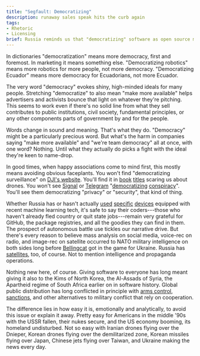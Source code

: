 ```yaml
---
title: "Segfault: Democratizing"
description: runaway sales speak hits the curb again
tags:
- Rhetoric
- Licensing
brief: Russia reminds us that "democratizing" software as open source means giving it to autocratic governments.
---
```


In dictionaries "democratization" means more democracy, first and foremost.  In marketing it means something else.  "Democratizing robotics" means more robotics for more people, not more democracy.  "Democratizing Ecuador" means more democracy for Ecuadorians, not more Ecuador.

The very word "democracy" evokes shiny, high-minded ideals for many people.  Stretching "democratize" to also mean "make more available" helps advertisers and activists bounce that light on whatever they're pitching.  This seems to work even if there's no solid line from what they sell contributes to public institutions, civil society, fundamental principles, or any other components parts of government by and for the people.

Words change in sound and meaning.  That's what they do.  "Democracy" might be a particularly precious word.  But what's the harm in companies saying "make more available" and "we're team democracy" all at once, with one word?  Nothing.  Until what they actually do picks a fight with the ideal they're keen to name-drop.

In good times, when happy associations come to mind first, this mostly means avoiding obvious faceplants.  You won't find "democratizing surveillance" on [DJI's website](https://dji.com).  You'll find it in [book](https://direct.mit.edu/books/book/4851/chapter/563111/Democratizing-Surveillance-Drones-Satellites-and) [titles](https://thegooddrone.mitpress.mit.edu/) scaring us about drones.  You won't see [Signal](https://www.signal.org/) or [Telegram](https://telegram.org/) "[democratizing](https://www.cnbc.com/2022/01/13/feds-say-they-used-encrypted-messages-to-charge-oath-keepers-leader.html) [conspiracy](https://www.cnn.com/2021/11/29/politics/patriots-45-maga-gang-fanone-capitol-riot/index.html)".  You'll see them democratizing "privacy" or "security", that kind of thing.

Whether Russia has or hasn't actually [used](https://saisreview.sais.jhu.edu/russia-ai-human-rights-violations-ukraine-syria/) [specific](https://saisreview.sais.jhu.edu/russia-ai-human-rights-violations-ukraine-syria/) [devices](https://www.csis.org/analysis/russia-probably-has-not-used-ai-enabled-weapons-ukraine-could-change) equipped with recent machine learning tech, it's safe to say their coders---those who haven't already fled country or quit state jobs---remain very grateful for GitHub, the package registries, and all the goodies they can find in them.  The prospect of autonomous battle use tickles our narrative drive.  But there's every reason to believe mass analysis on social media, voice-rec on radio, and image-rec on satellite occurred to NATO military intelligence on both sides long before [Bellingcat](https://www.bellingcat.com/tag/tools/) got in the game for Ukraine.  Russia has [satellites](https://en.wikipedia.org/wiki/Persona_(satellite)), too, of course.  Not to mention intelligence and propaganda operations.

Nothing new here, of course.  Giving software to everyone has long meant giving it also to the Kims of North Korea, the Al-Assads of Syria, the Apartheid regime of South Africa earlier on in software history.  Global public distribution has long conflicted in principle with [arms control](https://en.wikipedia.org/wiki/Export_of_cryptography_from_the_United_States), [sanctions](https://en.wikipedia.org/wiki/International_sanctions_during_apartheid), and other alternatives to military conflict that rely on cooperation.

The difference lies in how easy it is, emotionally and analytically, to avoid this issue or explain it away.  Pretty easy for Americans in the middle '90s with the USSR fallen, their nukes secure, and the US economy booming, its homeland undisturbed.  Not so easy with Iranian drones flying over the Dnieper, Korean drones flying over the demilitarized zone, Korean missiles flying over Japan, Chinese jets flying over Taiwan, and Ukraine making the news every day.
